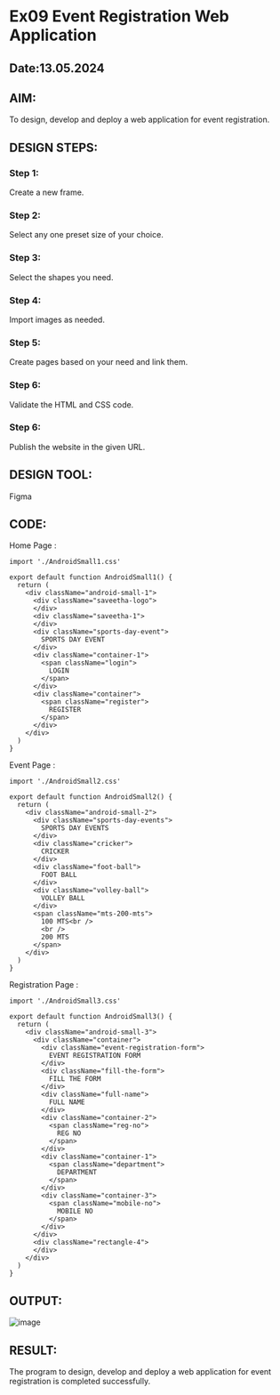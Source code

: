 # Ex09 Event Registration Web Application
## Date:13.05.2024

## AIM:
To design, develop and deploy a web application for event registration.

## DESIGN STEPS:

### Step 1:
Create a new frame.

### Step 2:
Select any one preset size of your choice.

### Step 3:
Select the shapes you need.

### Step 4:
Import images as needed.

### Step 5:
Create pages based on your need and link them.

### Step 6:

Validate the HTML and CSS code.

### Step 6:

Publish the website in the given URL.

## DESIGN TOOL:
Figma

## CODE:
Home Page :
```
import './AndroidSmall1.css'

export default function AndroidSmall1() {
  return (
    <div className="android-small-1">
      <div className="saveetha-logo">
      </div>
      <div className="saveetha-1">
      </div>
      <div className="sports-day-event">
        SPORTS DAY EVENT
      </div>
      <div className="container-1">
        <span className="login">
          LOGIN
        </span>
      </div>
      <div className="container">
        <span className="register">
          REGISTER
        </span>
      </div>
    </div>
  )
}
```
Event Page :
```
import './AndroidSmall2.css'

export default function AndroidSmall2() {
  return (
    <div className="android-small-2">
      <div className="sports-day-events">
        SPORTS DAY EVENTS
      </div>
      <div className="cricker">
        CRICKER
      </div>
      <div className="foot-ball">
        FOOT BALL
      </div>
      <div className="volley-ball">
        VOLLEY BALL
      </div>
      <span className="mts-200-mts">
        100 MTS<br />
        <br />
        200 MTS
      </span>
    </div>
  )
}
```
Registration Page :
```
import './AndroidSmall3.css'

export default function AndroidSmall3() {
  return (
    <div className="android-small-3">
      <div className="container">
        <div className="event-registration-form">
          EVENT REGISTRATION FORM
        </div>
        <div className="fill-the-form">
          FILL THE FORM
        </div>
        <div className="full-name">
          FULL NAME
        </div>
        <div className="container-2">
          <span className="reg-no">
            REG NO
          </span>
        </div>
        <div className="container-1">
          <span className="department">
            DEPARTMENT
          </span>
        </div>
        <div className="container-3">
          <span className="mobile-no">
            MOBILE NO
          </span>
        </div>
      </div>
      <div className="rectangle-4">
      </div>
    </div>
  )
}
```

## OUTPUT:

![image](https://github.com/vksachin2018/Figma/assets/149366019/c20f6b0f-8f5c-4c11-bd65-13c27b4517b2)


## RESULT:
The program to design, develop and deploy a web application for event registration is completed successfully.
